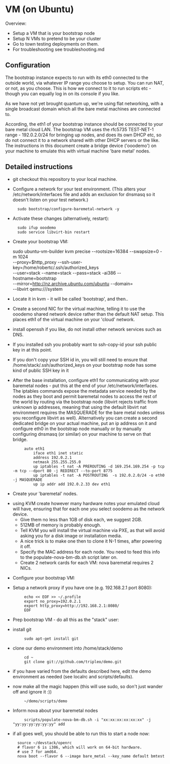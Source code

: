 VM (on Ubuntu)
==============

Overview:
* Setup a VM that is your bootstrap node
* Setup N VMs to pretend to be your cluster
* Go to town testing deployments on them.
* For troubleshooting see troubleshooting.md

Configuration
-------------

The bootstrap instance expects to run with its eth0 connected to the outside
world, via whatever IP range you choose to setup. You can run NAT, or not, as
you choose. This is how we connect to it to run scripts etc - though you can
equally log in on its console if you like.

As we have not yet brought quantum up, we're using flat networking, with a
single broadcast domain which all the bare metal machines are connected to.

According, the eth1 of your bootstrap instance should be connected to your bare
metal cloud LAN. The bootstrap VM uses the rfc5735 TEST-NET-1 range -
192.0.2.0/24 for bringing up nodes, and does its own DHCP etc, so do not
connect it to a network shared with other DHCP servers or the like. The
instructions in this document create a bridge device ('ooodemo') on your
machine to emulate this with virtual machine 'bare metal' nodes.

Detailed instructions
---------------------

* git checkout this repository to your local machine.

* Configure a network for your test environment.
  (This alters your /etc/network/interfaces file and adds an exclusion for
  dnsmasq so it doesn't listen on your test network.)

        sudo bootstrap/configure-baremetal-network -y

* Activate these changes (alternatively, restart):

        sudo ifup ooodemo
        sudo service libvirt-bin restart

* Create your bootstrap VM:

    sudo ubuntu-vm-builder kvm precise --rootsize=16384 --swapsize=0 -m 1024 \
      --proxy=$http_proxy --ssh-user-key=/home/robertc/.ssh/authorized_keys \
      --user=stack --name=stack --pass=stack -ai386 --hostname=bootstrap \
      --mirror=http://nz.archive.ubuntu.com/ubuntu --domain= \
      --libvirt qemu:///system

 - Locate it in kvm - it will be called 'bootstrap', and then..
 - Create a second NIC for the virtual machine, telling it to use the ooodemo
   shared network device rather than the default NAT setup. This places eth1 of
   the virtual machine on your 'cloud' network.
 - install openssh if you like, do not install other network services such as DNS.
 - If you installed ssh you probably want to ssh-copy-id your ssh public key in
   at this point.
 - If you don't copy your SSH id in, you will still need to ensure that
   /home/stack/.ssh/authorized_keys on your bootstrap node has some kind of
   public SSH key in it
 - After the base installation, configure eth1 for communicating with your
   baremetal nodes - put this at the end of your /etc/network/interfaces. The
   iptables commands expose the metadata service needed by the nodes as they
   boot and permit baremetal nodes to access the rest of the world by routing
   via the bootstrap node (libvirt rejects traffic from unknown ip addresses,
   meaning that using the default libvirt nat environment requires the
   MASQUERADE for the bare metal nodes unless you reconfigure libvirt as well).
   Alternatively you can create a second dedicated bridge on your actual
   machine, put an ip address on it and configure eth0 in the bootstrap node
   manually or by manually configuring dnsmasq (or similar) on your machine
   to serve on that bridge.

            auto eth1
                iface eth1 inet static
                address 192.0.2.1
                netmask 255.255.255.0
                up iptables -t nat -A PREROUTING -d 169.254.169.254 -p tcp -m tcp --dport 80 -j REDIRECT --to-port 8775
                up iptables -t nat -A POSTROUTING  -s 192.0.2.0/24 -o eth0 -j MASQUERADE
                up ip addr add 192.0.2.33 dev eth1

* Create your 'baremetal' nodes.
 - using KVM create however many hardware notes your emulated cloud will have,
   ensuring that for each one you select ooodemo as the network device.
   - Give them no less than 1GB of disk each, we suggest 2GB.
   - 512MB of memory is probably enough.
   - Tell KVM you will install the virtual machine via PXE, as that will avoid
     asking you for a disk image or installation media.
   - A nice trick is to make one then to clone it N-1 times, after powering it
     off.
   - Specify the MAC address for each node. You need to feed this info
     to the populate-nova-bm-db.sh script later on.
   - Create 2 network cards for each VM: nova baremetal requires 2 NICs.

* Configure your bootstrap VM:
 - Setup a network proxy if you have one (e.g. 192.168.2.1 port 8080):

            echo << EOF >> ~/.profile
            export no_proxy=192.0.2.1
            export http_proxy=http://192.168.2.1:8080/
            EOF

* Prep bootstrap VM - do all this as the "stack" user:
 - install git
 
            sudo apt-get install git

 - clone our demo environment into /home/stack/demo

            cd ~
            git clone git://github.com/tripleo/demo.git

 - if you have varied from the defaults described here, edit the demo
   environment as needed (see localrc and scripts/defaults).

 - now make all the magic happen (this will use sudo, so don't just wander off
   and ignore it :))

            ~/demo/scripts/demo

 - Inform nova about your baremetal nodes

            scripts/populate-nova-bm-db.sh -i "xx:xx:xx:xx:xx:xx" -j "yy:yy:yy:yy:yy:yy" add

* if all goes well, you should be able to run this to start a node now:

        source ~/devstack/openrc
        # flavor 6 is i386, which will work on 64-bit hardware.
        # use 7 for amd64.
        nova boot --flavor 6 --image bare_metal --key_name default bmtest

